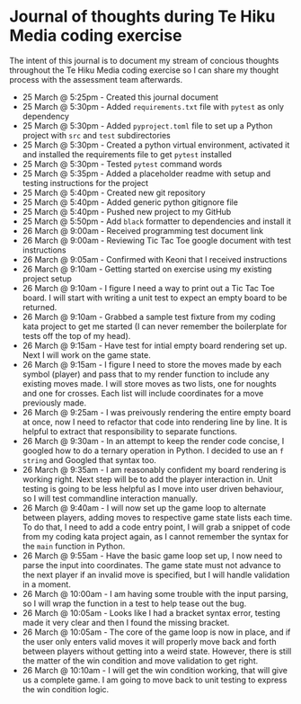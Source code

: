 # Journal of thoughts during Te Hiku Media coding exercise

The intent of this journal is to document my stream of concious thoughts throughout the Te Hiku Media coding exercise so I can share my thought process with the assessment team afterwards.

- 25 March @ 5:25pm - Created this journal document
- 25 March @ 5:30pm - Added `requirements.txt` file with `pytest` as only dependency
- 25 March @ 5:30pm - Added `pyproject.toml` file to set up a Python project with `src` and `test` subdirectories
- 25 March @ 5:30pm - Created a python virtual environment, activated it and installed the requirements file to get `pytest` installed
- 25 March @ 5:30pm - Tested `pytest` command words
- 25 March @ 5:35pm - Added a placeholder readme with setup and testing instructions for the project
- 25 March @ 5:40pm - Created new git repository
- 25 March @ 5:40pm - Added generic python gitignore file
- 25 March @ 5:40pm - Pushed new project to my GitHub
- 25 March @ 5:50pm - Add `black` formatter to dependencies and install it
- 26 March @ 9:00am - Received programming test document link
- 26 March @ 9:00am - Reviewing Tic Tac Toe google document with test instructions
- 26 March @ 9:05am - Confirmed with Keoni that I received instructions
- 26 March @ 9:10am - Getting started on exercise using my existing project setup
- 26 March @ 9:10am - I figure I need a way to print out a Tic Tac Toe board. I will start with writing a unit test to expect an empty board to be returned.
- 26 March @ 9:10am - Grabbed a sample test fixture from my coding kata project to get me started (I can never remember the boilerplate for tests off the top of my head).
- 26 March @ 9:15am - Have test for intial empty board rendering set up. Next I will work on the game state.
- 26 March @ 9:15am - I figure I need to store the moves made by each symbol (player) and pass that to my render function to include any existing moves made. I will store moves as two lists, one for noughts and one for crosses. Each list will include coordinates for a move previously made.
- 26 March @ 9:25am - I was preivously rendering the entire empty board at once, now I need to refactor that code into rendering line by line. It is helpful to extract that responsibility to separate functions.
- 26 March @ 9:30am - In an attempt to keep the render code concise, I googled how to do a ternary operation in Python. I decided to use an `f string` and Googled that syntax too.
- 26 March @ 9:35am - I am reasonably confident my board rendering is working right. Next step will be to add the player interaction in. Unit testing is going to be less helpful as I move into user driven behaviour, so I will test commandline interaction manually.
- 26 March @ 9:40am - I will now set up the game loop to alternate between players, adding moves to respective game state lists each time. To do that, I need to add a code entry point, I will grab a snippet of code from my coding kata project again, as I cannot remember the syntax for the `main` function in Python.
- 26 March @ 9:55am - Have the basic game loop set up, I now need to parse the input into coordinates. The game state must not advance to the next player if an invalid move is specified, but I will handle validation in a moment.
- 26 March @ 10:00am - I am having some trouble with the input parsing, so I will wrap the function in a test to help tease out the bug.
- 26 March @ 10:05am - Looks like I had a bracket syntax error, testing made it very clear and then I found the missing bracket.
- 26 March @ 10:05am - The core of the game loop is now in place, and if the user only enters valid moves it will properly move back and forth between players without getting into a weird state. However, there is still the matter of the win condition and move validation to get right.
- 26 March @ 10:10am - I will get the win condition working, that will give us a complete game. I am going to move back to unit testing to express the win condition logic.
